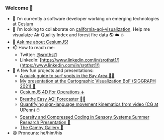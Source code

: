 ### Welcome 👋

- 🔭 I’m currently a software developer working on emerging technologies at [Cesium](https://github.com/CesiumGS)
- 👯 I’m looking to collaborate on [california-aqi-visualization](https://github.com/srothst1/california-aqi-visualization). Help me visualaize Air Quality Index and forest fire data 🌎 ☁️ 🔥
- 💬 [Ask me about CesiumJS!](https://community.cesium.com/u/sam.rothstein/summary)
- 📫 How to reach me:
  - Twitter: [@srothst1](https://twitter.com/srothst1) 
  - LinkedIn: [https://www.linkedin.com/in/srothst1/](https://www.linkedin.com/in/srothst1/)
- 🔨 A few fun projects and presentations: 
  - [A quick guide to surf spots in the Bay Area 🏄‍♂️](https://cesium.com/ion/stories/viewer/?id=188a3346-d7b8-42bf-91a2-ce06ed939d00)
  - [My presentation at the Cartographic Visualization BoF (SIGGRAPH 2021) 🤖](https://www.youtube.com/watch?v=CJcHQm1WEpY)
  - [CesiumJS 4D For Operations ✈️](https://youtu.be/0NcUGMiG7ls)
  - [Breathe Easy AQI Forecaster 📱😷](https://play.google.com/store/apps/details?id=software995.breath_easy&hl=en_US&gl=US)
  - [Quantifying sign-language movement kinematics from video (CG at UPenn) 🖱️](https://www.youtube.com/watch?v=-JAULYo83Vw)
  - [Sparsity and Compressed Coding in Sensory Systems Summer Research Presentation 📸](https://www.youtube.com/watch?v=d28SsU_s6eY)
  - [The Camhy Gallery 🎨](https://www.youtube.com/watch?v=-F7nwTo7On8)
- 😄 Pronouns: he/him/his

